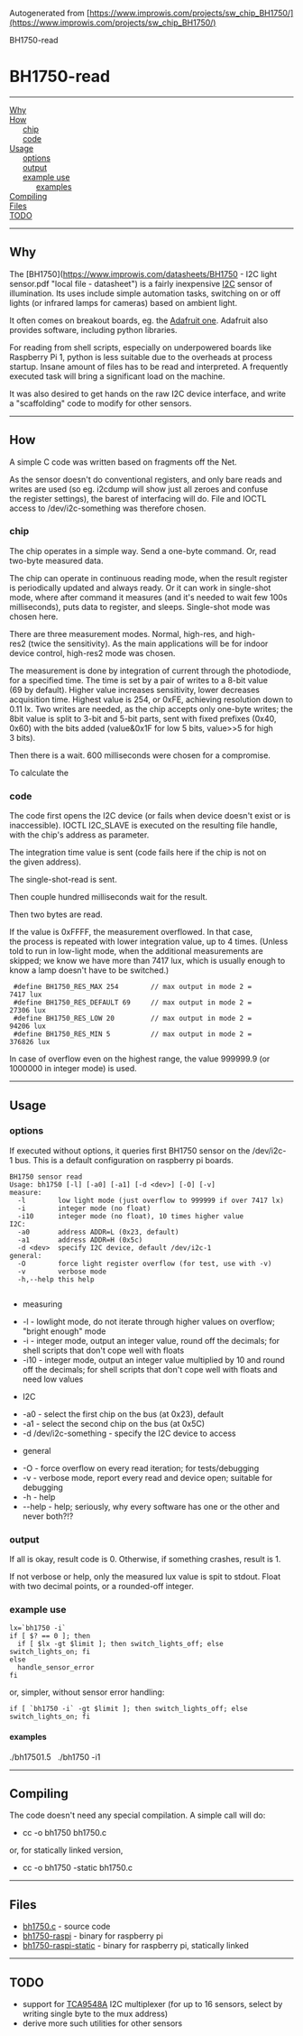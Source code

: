 Autogenerated from [https://www.improwis.com/projects/sw_chip_BH1750/](https://www.improwis.com/projects/sw_chip_BH1750/)






BH1750-read







BH1750-read
===========



---

[Why](#Why "#Why")  
[How](#How "How")  
      [chip](#chip "How.chip")  
      [code](#code "How.code")  
[Usage](#Usage "Usage")  
      [options](#options "Usage.options")  
      [output](#output "Usage.output")  
      [example use](#exampleuse "Usage.example use")  
            [examples](#examples "Usage.example use.examples")  
[Compiling](#Compiling "Compiling")  
[Files](#Files "Files")  
[TODO](#TODO "TODO")  


---

Why
---



The [BH1750](https://www.improwis.com/datasheets/BH1750 - I2C light sensor.pdf "local file - datasheet") is a fairly inexpensive [I2C](https://en.wikipedia.org/wiki/I2C "Wikipedia link: I2C") sensor of illumination. Its uses include simple automation tasks,
switching on or off lights (or infrared lamps for cameras) based on ambient light.




It often comes on breakout boards, eg. the [Adafruit one](https://learn.adafruit.com/adafruit-bh1750-ambient-light-sensor "remote link: https://learn.adafruit.com/adafruit-bh1750-ambient-light-sensor"). Adafruit also provides software, including python
libraries.




For reading from shell scripts, especially on underpowered boards like Raspberry Pi 1, python is less suitable due to the
overheads at process startup. Insane amount of files has to be read and interpreted. A frequently executed task will
bring a significant load on the machine.




It was also desired to get hands on the raw I2C device interface, and write a "scaffolding" code to modify for other sensors.





---

How
---



A simple C code was written based on fragments off the Net.




As the sensor doesn't do conventional registers, and only bare reads and writes are used (so eg. i2cdump will show just
all zeroes and confuse the register settings), the barest of interfacing will do. File and IOCTL access to /dev/i2c-something
was therefore chosen.



### chip



The chip operates in a simple way. Send a one-byte command. Or, read two-byte measured data.




The chip can operate in continuous reading mode, when the result register is periodically updated and always ready.
Or it can work in single-shot mode, where after command it measures (and it's needed to wait few 100s milliseconds), puts
data to register, and sleeps. Single-shot mode was chosen here.




There are three measurement modes. Normal, high-res, and high-res2 (twice the sensitivity). As the main applications will be
for indoor device control, high-res2 mode was chosen.




The measurement is done by integration of current through the photodiode, for a specified time. The time is set by a pair
of writes to a 8-bit value (69 by default). Higher value increases sensitivity, lower decreases acquisition time. Highest
value is 254, or 0xFE, achieving resolution down to 0.11 lx. Two writes are needed, as the chip accepts only one-byte writes;
the 8bit value is split to 3-bit and 5-bit parts, sent with fixed prefixes (0x40, 0x60) with the bits added (value&0x1F for
low 5 bits, value>>5 for high 3 bits).




Then there is a wait. 600 milliseconds were chosen for a compromise.




To calculate the 



### code



The code first opens the I2C device (or fails when device doesn't exist or is inaccessible).
IOCTL I2C\_SLAVE is executed on the resulting file handle, with the chip's address as parameter.




The integration time value is sent (code fails here if the chip is not on the given address).




The single-shot-read is sent.




Then couple hundred milliseconds wait for the result.




Then two bytes are read.




If the value is 0xFFFF, the measurement overflowed. In that case, the process is repeated with lower integration
value, up to 4 times. (Unless told to run in low-light mode, when the additional measurements are skipped;
we know we have more than 7417 lux, which is usually enough to know a lamp doesn't have to be switched.)

```
 #define BH1750_RES_MAX 254        // max output in mode 2 =   7417 lux
 #define BH1750_RES_DEFAULT 69     // max output in mode 2 =  27306 lux
 #define BH1750_RES_LOW 20         // max output in mode 2 =  94206 lux
 #define BH1750_RES_MIN 5          // max output in mode 2 = 376826 lux

```




In case of overflow even on the highest range, the value 999999.9 (or 1000000 in integer mode) is used.





---

Usage
-----


### options



If executed without options, it queries first BH1750 sensor on the /dev/i2c-1 bus. This is a default
configuration on raspberry pi boards.




```
BH1750 sensor read
Usage: bh1750 [-l] [-a0] [-a1] [-d <dev>] [-O] [-v] 
measure:
  -l        low light mode (just overflow to 999999 if over 7417 lx)
  -i        integer mode (no float)
  -i10      integer mode (no float), 10 times higher value
I2C:
  -a0       address ADDR=L (0x23, default)
  -a1       address ADDR=H (0x5c)
  -d <dev>  specify I2C device, default /dev/i2c-1
general:
  -O        force light register overflow (for test, use with -v)
  -v        verbose mode
  -h,--help this help


```
* measuring
+ -l - lowlight mode, do not iterate through higher values on overflow; "bright enough" mode
+ -i - integer mode, output an integer value, round off the decimals; for shell scripts that don't cope well with floats
+ -i10 - integer mode, output an integer value multiplied by 10 and round off the decimals; for shell scripts that don't cope well with floats and need low values

* I2C
+ -a0 - select the first chip on the bus (at 0x23), default
+ -a1 - select the second chip on the bus (at 0x5C)
+ -d /dev/i2c-something - specify the I2C device to access

* general
+ -O - force overflow on every read iteration; for tests/debugging
+ -v - verbose mode, report every read and device open; suitable for debugging
+ -h - help
+ --help - help; seriously, why every software has one or the other and never both?!?

### output



If all is okay, result code is 0. Otherwise, if something crashes, result is 1.




If not verbose or help, only the measured lux value is spit to stdout. Float with two decimal points, or a rounded-off integer.



### example use



```
lx=`bh1750 -i`
if [ $? == 0 ]; then
  if [ $lx -gt $limit ]; then switch_lights_off; else switch_lights_on; fi
else
  handle_sensor_error
fi

```

or, simpler, without sensor error handling:




```
if [ `bh1750 -i` -gt $limit ]; then switch_lights_off; else switch_lights_on; fi

```
#### examples


./bh17501.5
 
./bh1750 -i1




---

Compiling
---------



The code doesn't need any special compilation. A simple call will do:
* cc -o bh1750 bh1750.c

or, for statically linked version,
* cc -o bh1750 -static bh1750.c





---

Files
-----


* [bh1750.c](bh1750.c "local file") - source code
* [bh1750-raspi](bh1750-raspi "local file") - binary for raspberry pi
* [bh1750-raspi-static](bh1750-raspi-static "local file") - binary for raspberry pi, statically linked



---

TODO
----


* support for [TCA9548A](https://learn.adafruit.com/adafruit-tca9548a-1-to-8-i2c-multiplexer-breakout "remote link: https://learn.adafruit.com/adafruit-tca9548a-1-to-8-i2c-multiplexer-breakout") I2C multiplexer (for up to 16 sensors, select by writing single byte to the mux address)
* derive more such utilities for other sensors






